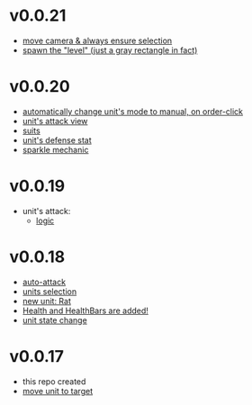 # v0.0.21
- [move camera & always ensure selection](https://github.com/rapushka/deck_scaler_rts/pull/29)
- [spawn the "level" (just a gray rectangle in fact)](https://github.com/rapushka/deck_scaler_rts/pull/31)

# v0.0.20
- [automatically change unit's mode to manual, on order-click](https://github.com/rapushka/deck_scaler_rts/pull/19)
- [unit's attack view](https://github.com/rapushka/deck_scaler_rts/pull/17)
- [suits](https://github.com/rapushka/deck_scaler_rts/pull/23)
- [unit's defense stat](https://github.com/rapushka/deck_scaler_rts/pull/25)
- [sparkle mechanic](https://github.com/rapushka/deck_scaler_rts/pull/27)

# v0.0.19
- unit's attack:
  - [logic](https://github.com/rapushka/deck_scaler_rts/pull/15)

# v0.0.18
- [auto-attack](https://github.com/rapushka/deck_scaler_rts/pull/7)
- [units selection](https://github.com/rapushka/deck_scaler_rts/pull/4)
- [new unit: Rat](https://github.com/rapushka/deck_scaler_rts/pull/9)
- [Health and HealthBars are added!](https://github.com/rapushka/deck_scaler_rts/pull/11)
- [unit state change](https://github.com/rapushka/deck_scaler_rts/pull/13)

# v0.0.17
- this repo created
- [move unit to target](https://github.com/rapushka/deck_scaler_rts/pull/2)

